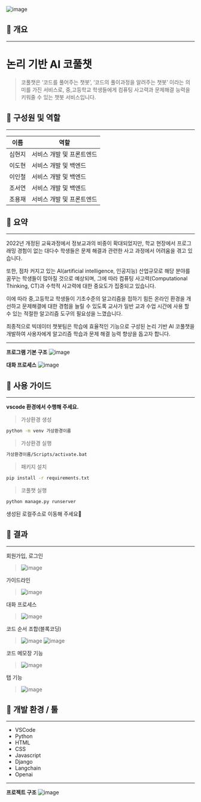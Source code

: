 ![image](https://github.com/makeflower99/chatbot_gptAPI/assets/155403618/1a91dbf0-4081-4a60-9abf-9e47b381c0a2)

## 📌 개요

---

# 논리 기반 AI 코풀챗 
>코풀챗은 ‘코드를 풀어주는 챗봇’, ‘코드의 풀이과정을 알려주는 챗봇’ 이라는 의미를 가진 서비스로, 중,고등학교 학생들에게 컴퓨팅 사고력과 문제해결 능력을 키워줄 수 있는 챗봇 서비스입니다.





## 📌 **구성원 및 역할**

---
| 이름 | 역할 | 
| --- | --- |
| 심현지 | 서비스 개발 및 프론트엔드 | 
| 이도현 | 서비스 개발 및 백엔드 |
| 이인철 | 서비스 개발 및 백엔드 | 
| 조서연 | 서비스 개발 및 백엔드 | 
| 조용재 |서비스 개발 및 프론트엔드 |




## 📌 요약

---
2022년 개정된 교육과정에서 정보교과의 비중이 확대되었지만, 학교 현장에서 프로그래밍 경험이 없는 대다수 학생들은 문제 해결과 관련한 사고 과정에서 어려움을 겪고 있습니다.

또한, 점차 커지고 있는 AI(artificial intelligence, 인공지능) 산업규모로 해당 분야를 꿈꾸는 학생들이 많아질 것으로 예상되며, 그에 따라 컴퓨팅 사고력(Computational Thinking, CT)과 수학적 사고력에 대한 중요도가 집중되고 있습니다.

이에 따라 중,고등학교 학생들이 기초수준의 알고리즘을 접하기 힘든 온라인 환경을 개선하고 문제해결에 대한 경험을 늘릴 수 있도록 교사가 일반 교과 수업 시간에 사용 할 수 있는 적절한 알고리즘 도구의 필요성을 느꼈습니다.

최종적으로  빅데이터 챗봇팀은 학습에 효율적인 기능으로 구성된 논리 기반 AI 코풀챗을 개발하여 사용자에게 알고리즘 학습과 문제 해결 능력 향상을 돕고자 합니다.

---

**프로그램 기본 구조**
![image](https://github.com/makeflower99/chatbot_gptAPI/assets/99801524/a69d458a-12a6-4aec-b23f-2fdc3d84b573)


**대화 프로세스**
![image](https://github.com/makeflower99/chatbot_gptAPI/assets/99801524/66aacfb3-cc9f-4361-b75b-74ac5e2c9940)




## 📌 사용 가이드
---

**vscode 환경에서 수행해 주세요.**
   

>가상환경 생성

```bash
python -m venv 가상환경이름
```
>가상환경 실행
```bash
가상환경이름/Scripts/activate.bat
```
>패키지 설치
```bash
pip install -r requirements.txt
```
>코풀챗 실행
```bash
python manage.py runserver
```

생성된 로컬주소로 이동해 주세요🚀





## 📌 결과

---

회원가입, 로그인
>![image](https://github.com/makeflower99/chatbot_gptAPI/assets/99801524/9cd4b1ce-df5b-4ccb-8552-b7296855db83)

가이드라인
>![image](https://github.com/makeflower99/chatbot_gptAPI/assets/99801524/1c5d31e0-c302-4604-a4c7-1ab11128bfdc)

대화 프로세스
>![image](https://github.com/makeflower99/chatbot_gptAPI/assets/99801524/ea427a4e-8f94-426e-926e-1748f002f7c7)

코드 순서 조합(블록코딩)
>![image](https://github.com/makeflower99/chatbot_gptAPI/assets/99801524/70e02718-0a10-4377-be04-5f886c1d2050)
>![image](https://github.com/makeflower99/chatbot_gptAPI/assets/99801524/19d03bef-5aad-497d-913e-8682b1d6c0f5)

코드 메모장 기능
>![image](https://github.com/makeflower99/chatbot_gptAPI/assets/99801524/1c5388e1-92ef-4afa-8a18-bcda4c3ba947)

탭 기능
> ![image](https://github.com/makeflower99/chatbot_gptAPI/assets/99801524/6d591dfa-6df1-45a9-a001-164cf051eb01)




## 📌 개발 환경 / 툴

---

- VSCode
- Python
- HTML
- CSS
- Javascript
- Django 
- Langchain
- Openai

---
**프로젝트 구조**
![image](https://github.com/makeflower99/chatbot_gptAPI/assets/95970422/396944bd-7b47-4fe9-a6e0-8c0cfbf2aef9)


